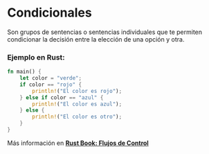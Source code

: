 # Condicionales
Son grupos de sentencias o sentencias individuales que te permiten condicionar la decisión entre 
la elección de una opción y otra.
### Ejemplo en Rust:
```rust
fn main() {
    let color = "verde";
    if color == "rojo" {
        println!("El color es rojo");
    } else if color == "azul" {
        println!("El color es azul");
    } else {
        println!("El color es otro");
    }
}
```

Más información en [**Rust Book: Flujos de Control**](https://rustlanges.github.io/rust-book-es/ch03-05-control-flow.html#condicionales)